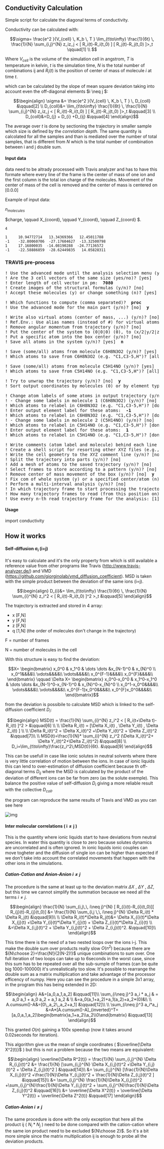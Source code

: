 ## Conductivity Calculation
Simple script for calculate the diagonal terms of conductivity.

Conductivity can be calculated with: 

```math
\sigma= \frac{e^2 }{V_{cell} \, K_b \, T } \lim_{t\to\infty} \frac{1}{6t} \, \frac{1}{N} \sum_{i,j}^{N} z_iz_j < [ R_i(t)-R_i(t_0) ] [ R_j(t)-R_j(t_0) ]>_t      \qquad[1]  \\

``` 

Where $V_{cell}$ is the volume of the simulation cell in angstrom, $T$ is temperature in kelvin, $t$ is the simulation time, $N$ is the total number of combinations ij and $R_i(t)$ is the position of center of mass of molecule $i$ at time $t$. 

which can be calculated by the slope of mean square deviation taking into account even the off-diagonal elements $i \neq j $:

```math
\begin{align}
\sigma &= \frac{e^2 }{V_{cell} \, K_b \, T } \, D_{coll}         &\qquad[2]  \\
D_{coll}&= \lim_{t\to\infty} \frac{1}{6t} \, \frac{1}{N} \sum_{i,j}^{N} z_iz_j < [ R_i(t)-R_i(t_0) ] [ R_j(t)-R_j(t_0) ]>_t      &\qquad[3]  \\
D_{coll}&=D_{j} + D_{i} +D_{ij}  &\qquad[4]
\end{align}
```

The average over $t$ is done by sectioning the trajectory in smaller sample which size is defined by the $correlation\ depth$. The same quantity is calcolated for all the samples and than is mediated over the number of total samples, that is different from $N$ which is the total number of combination between i and j double sum.

#### Input data

data need to be altrady processed with Travis analyzer and has to have this formate where every line of the frame is the center of mass of one ion and the first column is the total ion charge of the molecules.
Movement of the center of mass of the cell is removed and the center of mass is centered on [0.0.0] 


Example of input data:

$n_{molecules}$

$charge, \qquad X_{coord}, \qquad Y_{coord}, \qquad Z_{coord} $. 
```
4
  
1     10.94772714   13.34369366   12.45011788
-1    -32.80060706  -27.17604627  -13.32500798
1     17.16800035  -14.08190288  -24.77136572
-1    -22.58886859  -28.62449835   14.05828311
```

### TRAVIS pre-process

<pre>
! Use the advanced mode until the analysis selection menu (y/n)? [no] 
! Are the 3 cell vectors of the same size (yes/no)? [yes] 
! Enter length of cell vector in pm: <b> 7080 </b>
! Create images of the structural formulas (y/n)? [no] 
! Accept these molecules (y) or change something (n)? [yes]  

! Which functions to compute (comma separated)? <b> proc </b>
! Use the advanced mode for the main part (y/n)? [no] <b> y </b>

! Write also virtual atoms (center of mass, ...) (y/n)? [no] <b> y </b>
! Ref.Env.: Use alias names (instead of #) for virtual atoms (y/n)? [no] 
! Remove angular momentum from trajectory (y/n)? [no] 
! Put the center of the system to (0|0|0) (0), to (x/2|y/2|z/2) (1), or leave coords unchanged (2)? [1] <b> 0 </b> 
! Put a specific atom into the box center (y/n)? [no]
! Save all atoms in the system (y/n)? [yes] <b> n </b>

! Save (some/all) atoms from molecule C6H8N3O2 (y/n)? [yes] 
! Which atoms to save from C6H8N3O2 (e.g. "C1,C3-5,H")? [all] <b> #2 </b>

! Save (some/all) atoms from molecule C5H14NO (y/n)? [yes] 
! Which atoms to save from C5H14NO (e.g. "C1,C3-5,H")? [all] <b> #2 </b>

! Try to unwrap the trajectory (y/n)? [no] <b> y </b>
! Sort output coordinates by molecules (0) or by element types (1)? [0] 

! Change atom labels of some atoms in output trajectory (y/n)? [no] <b> y </b>
! - Change some labels in molecule 1 (C6H8N3O2) (y/n)? [no] <b> y </b>
! Which atoms to relabel in C6H8N3O2 (e.g. "C1,C3-5,H")? [done]<b> #2 </b>
! Enter output element label for these atoms: <b> -1 </b>
! Which atoms to relabel in C6H8N3O2 (e.g. "C1,C3-5,H")? [done]
! - Change some labels in molecule 2 (C5H14NO) (y/n)? [no] <b> y </b>
! Which atoms to relabel in C5H14NO (e.g. "C1,C3-5,H")? [done]<b> #2 </b>
! Enter output element label for these atoms: <b> 1 </b>
! Which atoms to relabel in C5H14NO (e.g. "C1,C3-5,H")? [done]

! Write comments (atom label and molecule) behind each line in output trajectory (y/n)? [no] 
! Create a shell script for resorting other XYZ files (e.g., velocity/force trajectories) (y/n)? [no] 
! Write the cell geometry to the XYZ comment line (y/n)? [no] 
! Split the trajectory into parts (y/n)? [no] 
! Add a mesh of atoms to the saved trajectory (y/n)? [no] 
! Select frames to store according to a pattern (y/n)? [no] 
! Remove center of mass movement of the box (y/n)? [no] <b> y </b>
! Fix com of whole system (y) or a specified center/atom (n)? [yes] 
! Perform a multi-interval analysis (y/n)? [no] 
! In which trajectory frame to start processing the trajectory? [1] 
! How many trajectory frames to read (from this position on)? [all] 
! Use every n-th read trajectory frame for the analysis: [1] 
</pre>


#### Usage
import conductivity


## How it works
#### Self-diffusion $\boldsymbol{\sigma_i}$ (i=j)

It's easy to calculate and it's the only property from which is still available a reference value from other programs like Travis (http://www.travis-analyzer.de/) and VMD (https://github.com/giorginolab/vmd_diffusion_coefficient). MSD is taken with the simple product between the deviation of the same ions (i=j).

```math
\begin{align}
D_{i}&= \lim_{t\to\infty} \frac{1}{6t} \, \frac{1}{N} \sum_{i}^{N} z_i^2 < [ R_i(t)-R_i(t_0) ]^2 >_t      &\qquad[5]  
\end{align}
```

The trajectory is extracted and stored in 4 array:
- x [F,N]
- y [F,N]
- z [F,N]
- q [1,N] (the order of molecules don't change in the trajectory)

F = number of frames

N = number of molecules in the cell

With this structure is easy to find the deviation:

```math
X=
\begin{bmatrix}
x_0^0 & x_1^0 & \dots \dots &x_{N-1}^0 & x_{N}^0 \\
x_0^1&&&&\\
\vdots&&&&\\
\vdots&&&&\\
x_0^{F-1}&&&&\\
x_0^{F}&&&&\\
\end{bmatrix}

\qquad 

\Delta X=
\begin{bmatrix}
x_0^0-x_0^0 & x_1^0-x_1^0 & \dots \dots &x_{N-1}^0-x_{N-1}^0 & x_{N}^0-x_{N}^0 \\
x_0^1-x_0^0&&&&\\
\vdots&&&&\\
\vdots&&&&\\
x_0^{F-1}x_0^0&&&&\\
x_0^{F}x_0^0&&&&\\
\end{bmatrix}
```

from the deviation is possibile to calculate MSD which is linked to the self-diffusion coefficient $D_i$:

```math
\begin{align}
MSD(t)   = \frac{1}{N} \sum_{i}^{N} z_i^2 < [ R_i(t+\Delta t)-R_i(t) ]^2 >               &\qquad[6] \\ \\
\Delta R_i(t) = [\Delta X_i(t) , \Delta Y_i(t) ,  \Delta Z_i(t) ]     \\ \\
\Delta R_i(t)^2 = \Delta X_i(t)^2 +\Delta Y_i(t)^2 + \Delta Z_i(t)^2                    &\qquad[7]\\ \\
MSD(t)=\frac{1}{N}* \sum_{i}^{N} z_i^2 (\Delta X_i(t)^2+ \Delta Y_i(t)^2+\Delta Z_i(t)^2)    &\qquad[8] \\
D_i=\lim_{t\to\infty}\frac{z_i^2\;MSD(t)}{6t}.    &\qquad[9]
\end{align}
```

This can be usefull in case like ionic solutes in neutral solvents where there is very little correlation of motion between the ions. In case of ionic liquids this can lend to over-estimation of diffusion coefficient because th off-diagonal terms $D_{ij}$ where the MSD is calculated by the product of the deviation of different ions can be far from zero (as the solute exemple). This balance the positive value of self-diffusion $D_i$ giving a more reliable result with the collective $D_{coll}$.

the program can reproduce the same results of Travis and VMD as you can see here

![img](/img/selfdiffusion.png)

#### Inter molecular correlations ( $\boldsymbol{i \neq j}$ )

This is the quantity where ionic liquids start to have deviations from neutral species. In water this quantity is close to zero because solutes dynamics are uncorrelated and is often ignored. In ionic liquids ionic couples can move togheter and the diffusion of single ion can be higher than expected if we don't take into account the correlated movements that happen with the other ions in the simulations.

##### Cation-Cation and Anion-Anion $\boldsymbol{i \neq j}$
The procedure is the same at least up to the deviation matrix $\Delta X$ , $\Delta Y$ , $\Delta Z$, but this time we cannot simplify the summation because we need all the terms $i \neq j$. 

```math
\begin{align}
\frac{1}{N} \sum_{i,j\,\, i\neq j}^{N} [ R_{i}(t)-R_{i}(t_0)][ R_{j}(t)-R_{j}(t_0)] &= \frac{1}{N} \sum_{i,j \,\, i\neq j}^{N} \Delta R_i(t) * \Delta R_j(t) &\qquad[9]\\ \\
\Delta R_i(t)*\Delta R_j(t)&= \Delta X_{i}(t)*\Delta X_{j}(t) +\Delta Y_{i}(t)*\Delta Y_{j}(t) + \Delta Z_{i}(t)*\Delta Z_{i}(t) \\
&=\Delta X_{i,j}(t)^2 + \Delta Y_{i,j}(t)^2 + \Delta Z_{i,j}(t)^2.  &\qquad[10]\\
\end{align}
```

This time there is the need of a two nested loops over the ions i-j. This make the double sum over products really slow  $O(n^2)$  because there are  ${N\choose 2}=\frac{N!}{2(N-2)!}$ unique combinations to sum over. One full iteration of two loops can take up to 6seconds in the worst case, since this sum has to be repeated over all the sub-sumple of frames (can be quite big 1000-100000) it's unrealistically too slow.
It's possible to rearrange the double sum as a matrix multiplication and take advantage of the processor efficency of numpy. Here you can see the procedure in a simple 3x1 array, in the program this has being extended in 2D:

```math
\begin{align}
A&=[a_0,a_1,a_2]  &\qquad[11]\\
\sum_{i\neq j}^3 a_i * a_j & = a_0 a_1 + a_0 a_2 + a_1 a_2 & \\  
&=a_0(a_1+a_2)+a_1(a_2)+a_2*(0)&\\ \\
A.cumsum()-A&=[0\,,a_2\,,a_2+a_1] &\qquad[12]\\ \\
\sum_{i\neq j}^3 a_i*a_j &=A*[A.cumsum()-A]_{inverted}^T= [a_0,a_1,a_2]\begin{bmatrix}a_1+a_2\\a_2\\0\end{bmatrix} &\qquad[13]
\end{align}
```
This granted $O(n)$ gaining a 100x speedup (now it takes around 0.02seconds for iteration).

This algorithm give us the mean of single coordinates (  $\overline{\Delta X^2(t)}$  ) but this is not a problem because the two means are equivalent:

```math
\begin{align}
\overline{\Delta R^2(t)} = \frac{1}{N} \sum_{i,j}^{N} \Delta R_{i,j}(t)^2 &= \frac{1}{N} [\sum_{i,j}^{N}   \Delta X_{i,j}(t)^2 +\Delta Y_{i,j}(t)^2 + \Delta Z_{i,j}(t)^2 ] &\qquad[14]\\
&= \sum_{i,j}^{N}   [\frac{1}{N}\Delta X_{i,j}(t)^2 +\frac{1}{N}\Delta Y_{i,j}(t)^2 + \frac{1}{N}\Delta Z_{i,j}(t)^2 ]   &\qquad[15]\\
&= \sum_{i,j}^{N}   \frac{1}{N}\Delta X_{i,j}(t)^2 +\sum_{i,j}^{N}\frac{1}{N}\Delta Y_{i,j}(t)^2 + \sum_{i,j}^{N}\frac{1}{N}\Delta Z_{i,j}(t)^2    &\qquad[16]\\
&= \overline{\Delta X^2(t)}  +  \overline{\Delta Y^2(t)}  +  \overline{\Delta Z^2(t)} &\qquad[17]
\end{align}
```

##### Cation-Anion $\boldsymbol{i \neq j}$
The same procedure is done with the only exception that here all the product ij ( $N_i*N_j$ ) need to be done compared with the cation-cation where the same ion product need to be excluded ${N\choose 2}$. So it's a bit more simple since the matrix multiplication ij is enough to probe all the deviation products.
